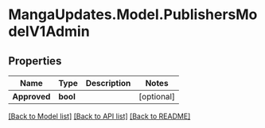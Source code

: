 # MangaUpdates.Model.PublishersModelV1Admin

## Properties

Name | Type | Description | Notes
------------ | ------------- | ------------- | -------------
**Approved** | **bool** |  | [optional] 

[[Back to Model list]](../README.md#documentation-for-models) [[Back to API list]](../README.md#documentation-for-api-endpoints) [[Back to README]](../README.md)

